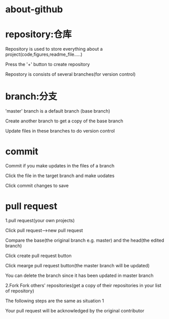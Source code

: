 # about-github

# repository:仓库
Repository is used to store everything about a project(code,figures,readme_file.....)

Press the '+' button to create repository

Repostory is consists of several branches(for version control)

# branch:分支
'master' branch is a default branch (base branch)

Create another branch to get a copy of the base branch 

Update files in these branches to do version control

# commit
Commit if you make updates in the files of a branch

Click the file in the target branch and make uodates

Click commit changes to save

# pull request
1.pull request(your own projects)

Click pull request-->new pull request

Compare the base(the original branch e.g. master) and the head(the edited branch)

Click create pull request button

Click mearge pull request button(the master branch will be updated)

You can delete the branch since it has been updated in master branch

2.Fork 
Fork others' repositories(get a copy of their repositories in your list of repository)

The following steps are the same as situation 1

Your pull request will be acknowledged by the original contributor

